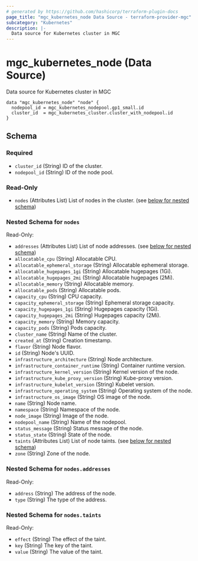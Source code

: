 ```yaml
---
# generated by https://github.com/hashicorp/terraform-plugin-docs
page_title: "mgc_kubernetes_node Data Source - terraform-provider-mgc"
subcategory: "Kubernetes"
description: |-
  Data source for Kubernetes cluster in MGC
---
```


# mgc_kubernetes_node (Data Source)

Data source for Kubernetes cluster in MGC

```hcl
data "mgc_kubernetes_node" "node" {
  nodepool_id = mgc_kubernetes_nodepool.gp1_small.id
  cluster_id  = mgc_kubernetes_cluster.cluster_with_nodepool.id
}
```


<!-- schema generated by tfplugindocs -->
## Schema

### Required

- `cluster_id` (String) ID of the cluster.
- `nodepool_id` (String) ID of the node pool.

### Read-Only

- `nodes` (Attributes List) List of nodes in the cluster. (see [below for nested schema](#nestedatt--nodes))

<a id="nestedatt--nodes"></a>
### Nested Schema for `nodes`

Read-Only:

- `addresses` (Attributes List) List of node addresses. (see [below for nested schema](#nestedatt--nodes--addresses))
- `allocatable_cpu` (String) Allocatable CPU.
- `allocatable_ephemeral_storage` (String) Allocatable ephemeral storage.
- `allocatable_hugepages_1gi` (String) Allocatable hugepages (1Gi).
- `allocatable_hugepages_2mi` (String) Allocatable hugepages (2Mi).
- `allocatable_memory` (String) Allocatable memory.
- `allocatable_pods` (String) Allocatable pods.
- `capacity_cpu` (String) CPU capacity.
- `capacity_ephemeral_storage` (String) Ephemeral storage capacity.
- `capacity_hugepages_1gi` (String) Hugepages capacity (1Gi).
- `capacity_hugepages_2mi` (String) Hugepages capacity (2Mi).
- `capacity_memory` (String) Memory capacity.
- `capacity_pods` (String) Pods capacity.
- `cluster_name` (String) Name of the cluster.
- `created_at` (String) Creation timestamp.
- `flavor` (String) Node flavor.
- `id` (String) Node's UUID.
- `infrastructure_architecture` (String) Node architecture.
- `infrastructure_container_runtime` (String) Container runtime version.
- `infrastructure_kernel_version` (String) Kernel version of the node.
- `infrastructure_kube_proxy_version` (String) Kube-proxy version.
- `infrastructure_kubelet_version` (String) Kubelet version.
- `infrastructure_operating_system` (String) Operating system of the node.
- `infrastructure_os_image` (String) OS image of the node.
- `name` (String) Node name.
- `namespace` (String) Namespace of the node.
- `node_image` (String) Image of the node.
- `nodepool_name` (String) Name of the nodepool.
- `status_message` (String) Status message of the node.
- `status_state` (String) State of the node.
- `taints` (Attributes List) List of node taints. (see [below for nested schema](#nestedatt--nodes--taints))
- `zone` (String) Zone of the node.

<a id="nestedatt--nodes--addresses"></a>
### Nested Schema for `nodes.addresses`

Read-Only:

- `address` (String) The address of the node.
- `type` (String) The type of the address.


<a id="nestedatt--nodes--taints"></a>
### Nested Schema for `nodes.taints`

Read-Only:

- `effect` (String) The effect of the taint.
- `key` (String) The key of the taint.
- `value` (String) The value of the taint.
